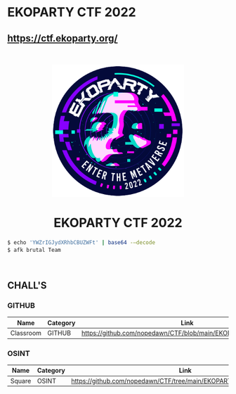 # EKOPARTY CTF 2022
## https://ctf.ekoparty.org/

<br>
<p align="center">
  <a href="https://ctf.ekoparty.org/" target="_blank">
    <img src="logo.png" width="300">
  </a>
</p>
<h1 align="center">EKOPARTY CTF 2022</h1>

```bash
$ echo 'YWZrIGJydXRhbCBUZWFt' | base64 -–decode
$ afk brutal Team
```
<br>

## CHALL'S

### GITHUB
|   Name    |   Category   |               Link                 |
|-----------|--------------|------------------------------------|
| Classroom | GITHUB       | https://github.com/nopedawn/CTF/blob/main/EKOPARTYCTF22/GITHUB |

### OSINT
|   Name    |   Category   |               Link                 |
|-----------|--------------|------------------------------------|
| Square | OSINT       | https://github.com/nopedawn/CTF/tree/main/EKOPARTYCTF22/OSINT/Square |
